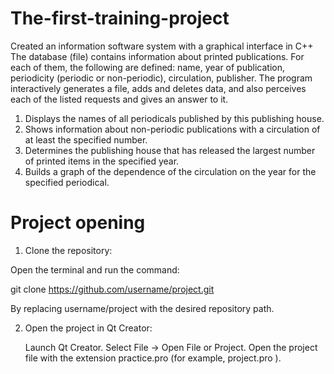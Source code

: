 # The-first-training-project
Created an information software system with a graphical interface in C++
The database (file) contains information about printed publications. For
each of them, the following are defined: name, year of publication, periodicity
(periodic or non-periodic), circulation, publisher. The program interactively generates a file, adds and deletes data, and
also perceives each of the listed requests and gives an answer to it.
1. Displays the names of all periodicals published by this publishing house.
2. Shows information about non-periodic publications with a circulation
of at least the specified number.
3. Determines the publishing house that has released the largest number of printed items in the specified year.
4. Builds a graph of the dependence of the circulation on the year for the specified periodical.

# Project opening

1. Clone the repository:

Open the terminal and run the command:

git clone https://github.com/username/project.git

By replacing username/project with the desired repository path.

2. Open the project in Qt Creator:

    Launch Qt Creator.
    Select File → Open File or Project.
    Open the project file with the extension practice.pro (for example, project.pro ).
